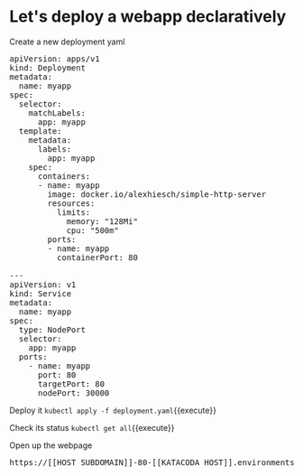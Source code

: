 # Let's deploy a webapp declaratively

Create a new deployment yaml

<pre class="file" data-filename="app.js" data-target="replace">
apiVersion: apps/v1
kind: Deployment
metadata:
  name: myapp
spec:
  selector:
    matchLabels:
      app: myapp
  template:
    metadata:
      labels:
        app: myapp
    spec:
      containers:
      - name: myapp
        image: docker.io/alexhiesch/simple-http-server
        resources:
          limits:
            memory: "128Mi"
            cpu: "500m"
        ports:
        - name: myapp
          containerPort: 80

---
apiVersion: v1
kind: Service
metadata:
  name: myapp
spec:
  type: NodePort
  selector:
    app: myapp
  ports:
    - name: myapp
      port: 80
      targetPort: 80
      nodePort: 30000
</pre>


Deploy it
`kubectl apply -f deployment.yaml`{{execute}}

Check its status
`kubectl get all`{{execute}}

Open up the webpage

<pre>https://[[HOST_SUBDOMAIN]]-80-[[KATACODA_HOST]].environments.katacoda.com:30000</pre>
